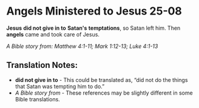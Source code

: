 Angels Ministered to Jesus 25-08
==================================


**Jesus** **did not give in to** **Satan's** **temptations**, so Satan
left him. Then **angels** came and took care of Jesus.

*A Bible story from: Matthew 4:1-11; Mark 1:12-13; Luke 4:1-13*

Translation Notes:
------------------

-   **did not give in to** - This could be translated as, “did not do
    the things that Satan was tempting him to do.”
-   *A Bible story from* - These references may be slightly different in
    some Bible translations.

